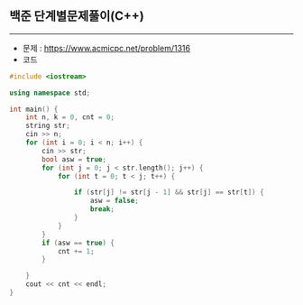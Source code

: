 ## 백준 단계별문제풀이(C++)

-----
- 문제 : https://www.acmicpc.net/problem/1316
- 코드

```C++
#include <iostream>

using namespace std;

int main() {
	int n, k = 0, cnt = 0;
	string str; 
	cin >> n;
	for (int i = 0; i < n; i++) {
		cin >> str;
		bool asw = true;
		for (int j = 0; j < str.length(); j++) {
			for (int t = 0; t < j; t++) {

				if (str[j] != str[j - 1] && str[j] == str[t]) {
					asw = false;
					break;
				}
			}
		}
		if (asw == true) {
			cnt += 1;
		}

	}
	cout << cnt << endl;
}
```
